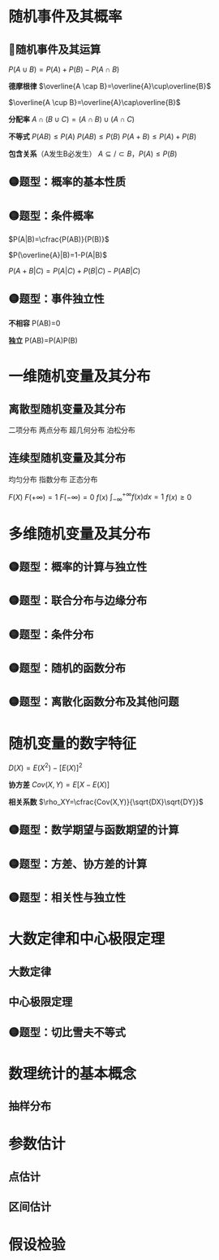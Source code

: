 # 随机事件及其概率

## 📌随机事件及其运算

$P(A \cup B) = P(A) + P(B) - P(A \cap B)$

**德摩根律** 
$\overline{A \cap B}=\overline{A}\cup\overline{B}$

$\overline{A \cup B}=\overline{A}\cap\overline{B}$

**分配率** $A \cap (B \cup C)=(A \cap B)\cup(A \cap C)$

**不等式**
$P(AB) \leq P(A)$ $P(AB) \leq P(B)$
$P(A+B) \leq P(A)+P(B)$

**包含关系**（A发生B必发生）
$A \subseteq/\subset B$，$P(A) \leq P(B)$

## 🟡题型：概率的基本性质

## 🟡题型：条件概率

$P(A|B)=\cfrac{P(AB)}{P(B)}$

$P(\overline{A}|B)=1-P(A|B)$

$P(A+B|C)=P(A|C)+P(B|C)-P(AB|C)$

## 🟡题型：事件独立性

**不相容** P(AB)=0

**独立** P(AB)=P(A)P(B)

# 一维随机变量及其分布

## 离散型随机变量及其分布

二项分布
两点分布
超几何分布
泊松分布

## 连续型随机变量及其分布

均匀分布
指数分布
正态分布

$F(X)$ $F(+\infty)=1$ $F(-\infty)=0$
$f(x)$ $\int^{+\infty}_{-\infty}f(x)dx=1$ $f(x) \geq 0$

# 多维随机变量及其分布

## 🟡题型：概率的计算与独立性

## 🟡题型：联合分布与边缘分布

## 🟡题型：条件分布

## 🟡题型：随机的函数分布

## 🟡题型：离散化函数分布及其他问题

# 随机变量的数字特征

$D(X)=E(X^2)-[E(X)]^2$

**协方差** $Cov(X,Y)=E[X-E(X)]$

**相关系数** $\rho_XY=\cfrac{Cov(X,Y)}{\sqrt{DX}\sqrt{DY}}$

## 🟡题型：数学期望与函数期望的计算

## 🟡题型：方差、协方差的计算

## 🟡题型：相关性与独立性

# 大数定律和中心极限定理

## 大数定律

## 中心极限定理

## 🟡题型：切比雪夫不等式

# 数理统计的基本概念

## 抽样分布

# 参数估计

## 点估计

## 区间估计

# 假设检验


